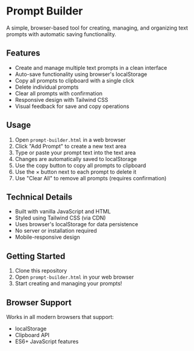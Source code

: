 # Prompt Builder

A simple, browser-based tool for creating, managing, and organizing text prompts with automatic saving functionality.

## Features

- Create and manage multiple text prompts in a clean interface
- Auto-save functionality using browser's localStorage
- Copy all prompts to clipboard with a single click
- Delete individual prompts
- Clear all prompts with confirmation
- Responsive design with Tailwind CSS
- Visual feedback for save and copy operations

## Usage

1. Open `prompt-builder.html` in a web browser
2. Click "Add Prompt" to create a new text area
3. Type or paste your prompt text into the text area
4. Changes are automatically saved to localStorage
5. Use the copy button to copy all prompts to clipboard
6. Use the × button next to each prompt to delete it
7. Use "Clear All" to remove all prompts (requires confirmation)

## Technical Details

- Built with vanilla JavaScript and HTML
- Styled using Tailwind CSS (via CDN)
- Uses browser's localStorage for data persistence
- No server or installation required
- Mobile-responsive design

## Getting Started

1. Clone this repository
2. Open `prompt-builder.html` in your web browser
3. Start creating and managing your prompts!

## Browser Support

Works in all modern browsers that support:
- localStorage
- Clipboard API
- ES6+ JavaScript features
